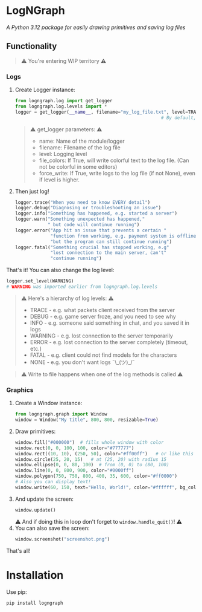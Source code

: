 # LogNGraph
*A Python 3.12 package for easily drawing primitives and saving log files*

## Functionality
> ⚠️ You're entering WIP territory ⚠️

### Logs
1. Create Logger instance:
    ```python
    from logngraph.log import get_logger
    from logngraph.log.levels import *
    logger = get_logger(__name__, filename="my_log_file.txt", level=TRACE)  # Look for everything
                                                          # By default, log level is INFO
    ```
   > ⚠️ get_logger parameters: ⚠️
   > - name: Name of the module/logger
   > - filename: Filename of the log file
   > - level: Logging level
   > - file_colors: If True, will write colorful text to the log file. (Can not be colorful in some editors)
   > - force_write: If True, write logs to the log file (if not None), even if level is higher.
2. Then just log!
    ```python
    logger.trace("When you need to know EVERY detail")
    logger.debug("Diagnosing or troubleshooting an issue")
    logger.info("Something has happened, e.g. started a server")
    logger.warn("Something unexpected has happened,"
                " but code will continue running")
    logger.error("App hit an issue that prevents a certain "
                 "function from working, e.g. payment system is offline"
                 "but the program can still continue running")
    logger.fatal("Something crucial has stopped working, e.g"
                 "lost connection to the main server, can't"
                 "continue running")
    ```
That's it!
You can also change the log level:
```python
logger.set_level(WARNING)
# WARNING was imported earlier from logngraph.log.levels
```

> ⚠️ Here's a hierarchy of log levels: ⚠️
> - TRACE   - e.g. what packets client received from the server
> - DEBUG   - e.g. game server froze, and you need to see why
> - INFO    - e.g. someone said something in chat, and you saved it in logs
> - WARNING - e.g. lost connection to the server temporarily
> - ERROR   - e.g. lost connection to the server completely (timeout, etc.)
> - FATAL   - e.g. client could not find models for the characters
> - NONE    - e.g. you don't want logs ¯\\\_(ツ)\_/¯

> ⚠️ Write to file happens when one of the log methods is called ⚠️

### Graphics
1. Create a Window instance:
    ```python
    from logngraph.graph import Window
    window = Window("My title", 800, 800, resizable=True)
    ```
2. Draw primitives:
    ```python
    window.fill("#000000")  # fills whole window with color
    window.rect(0, 0, 100, 100, color="#777777")
    window.rect((10, 10), (250, 50), color="#ff00ff")   # or like this
    window.circle(25, 20, 15)   # at (25, 20) with radius 15
    window.ellipse(0, 0, 80, 100)  # from (0, 0) to (80, 100)
    window.line(0, 0, 800, 900, color="#0000ff")
    window.polygon(750, 750, 800, 400, 35, 600, color="#ff0000")
    # Also you can display text!
    window.write(60, 150, text="Hello, World!", color="#ffffff", bg_color="#000000", antialias=True, size=32, font="Arial")
    ```
3. And update the screen:
    ```python
    window.update()
    ```
    ⚠️ And if doing this in loop don't forget to `window.handle_quit()`! ⚠️
4. You can also save the screen:
    ```python
    window.screenshot("screenshot.png")
    ```
That's all!

# Installation
Use pip:
```bash
pip install logngraph
```
